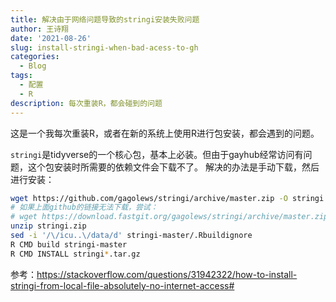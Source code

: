 ```yaml
---
title: 解决由于网络问题导致的stringi安装失败问题
author: 王诗翔
date: '2021-08-26'
slug: install-stringi-when-bad-acess-to-gh
categories:
  - Blog
tags:
  - 配置
  - R
description: 每次重装R，都会碰到的问题
---
```


这是一个我每次重装R，或者在新的系统上使用R进行包安装，都会遇到的问题。

`stringi`是tidyverse的一个核心包，基本上必装。但由于gayhub经常访问有问题，这个包安装时所需要的依赖文件会下载不了。
解决的办法是手动下载，然后进行安装：

```bash
wget https://github.com/gagolews/stringi/archive/master.zip -O stringi.zip
# 如果上面github的链接无法下载，尝试：
# wget https://download.fastgit.org/gagolews/stringi/archive/master.zip -O stringi.zip
unzip stringi.zip
sed -i '/\/icu..\/data/d' stringi-master/.Rbuildignore
R CMD build stringi-master
R CMD INSTALL stringi*.tar.gz
```

参考：<https://stackoverflow.com/questions/31942322/how-to-install-stringi-from-local-file-absolutely-no-internet-access#>